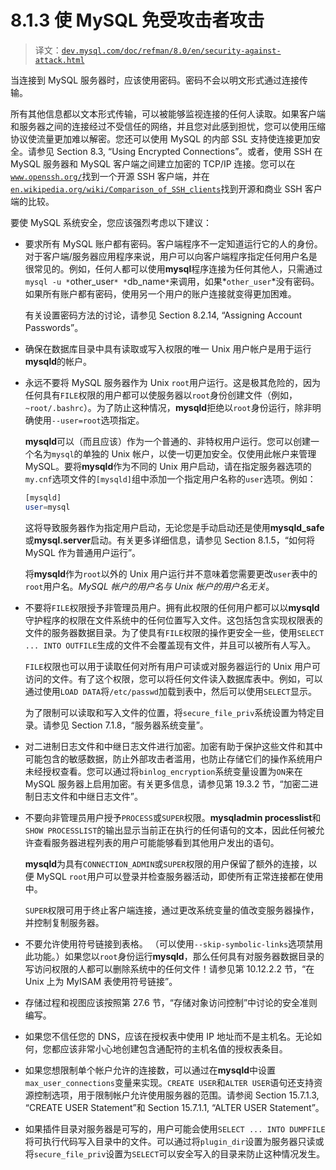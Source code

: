 # 8.1.3 使 MySQL 免受攻击者攻击

> 译文：[`dev.mysql.com/doc/refman/8.0/en/security-against-attack.html`](https://dev.mysql.com/doc/refman/8.0/en/security-against-attack.html)

当连接到 MySQL 服务器时，应该使用密码。密码不会以明文形式通过连接传输。

所有其他信息都以文本形式传输，可以被能够监视连接的任何人读取。如果客户端和服务器之间的连接经过不受信任的网络，并且您对此感到担忧，您可以使用压缩协议使流量更加难以解密。您还可以使用 MySQL 的内部 SSL 支持使连接更加安全。请参见 Section 8.3, “Using Encrypted Connections”。或者，使用 SSH 在 MySQL 服务器和 MySQL 客户端之间建立加密的 TCP/IP 连接。您可以在[`www.openssh.org/`](http://www.openssh.org/)找到一个开源 SSH 客户端，并在[`en.wikipedia.org/wiki/Comparison_of_SSH_clients`](http://en.wikipedia.org/wiki/Comparison_of_SSH_clients)找到开源和商业 SSH 客户端的比较。

要使 MySQL 系统安全，您应该强烈考虑以下建议：

+   要求所有 MySQL 账户都有密码。客户端程序不一定知道运行它的人的身份。对于客户端/服务器应用程序来说，用户可以向客户端程序指定任何用户名是很常见的。例如，任何人都可以使用**mysql**程序连接为任何其他人，只需通过`mysql -u *`other_user`* *`db_name`*`来调用，如果*`other_user`*没有密码。如果所有账户都有密码，使用另一个用户的账户连接就变得更加困难。

    有关设置密码方法的讨论，请参见 Section 8.2.14, “Assigning Account Passwords”。

+   确保在数据库目录中具有读取或写入权限的唯一 Unix 用户帐户是用于运行**mysqld**的帐户。

+   永远不要将 MySQL 服务器作为 Unix `root`用户运行。这是极其危险的，因为任何具有`FILE`权限的用户都可以使服务器以`root`身份创建文件（例如，`~root/.bashrc`）。为了防止这种情况，**mysqld**拒绝以`root`身份运行，除非明确使用`--user=root`选项指定。

    **mysqld**可以（而且应该）作为一个普通的、非特权用户运行。您可以创建一个名为`mysql`的单独的 Unix 帐户，以使一切更加安全。仅使用此帐户来管理 MySQL。要将**mysqld**作为不同的 Unix 用户启动，请在指定服务器选项的`my.cnf`选项文件的`[mysqld]`组中添加一个指定用户名称的`user`选项。例如：

    ```sql
    [mysqld]
    user=mysql
    ```

    这将导致服务器作为指定用户启动，无论您是手动启动还是使用**mysqld_safe**或**mysql.server**启动。有关更多详细信息，请参见 Section 8.1.5，“如何将 MySQL 作为普通用户运行”。

    将**mysqld**作为`root`以外的 Unix 用户运行并不意味着您需要更改`user`表中的`root`用户名。*MySQL 帐户的用户名与 Unix 帐户的用户名无关*。

+   不要将`FILE`权限授予非管理员用户。拥有此权限的任何用户都可以以**mysqld**守护程序的权限在文件系统中的任何位置写入文件。这包括包含实现权限表的文件的服务器数据目录。为了使具有`FILE`权限的操作更安全一些，使用`SELECT ... INTO OUTFILE`生成的文件不会覆盖现有文件，并且可以被所有人写入。

    `FILE`权限也可以用于读取任何对所有用户可读或对服务器运行的 Unix 用户可访问的文件。有了这个权限，您可以将任何文件读入数据库表中。例如，可以通过使用`LOAD DATA`将`/etc/passwd`加载到表中，然后可以使用`SELECT`显示。

    为了限制可以读取和写入文件的位置，将`secure_file_priv`系统设置为特定目录。请参见 Section 7.1.8，“服务器系统变量”。

+   对二进制日志文件和中继日志文件进行加密。加密有助于保护这些文件和其中可能包含的敏感数据，防止外部攻击者滥用，也防止存储它们的操作系统用户未经授权查看。您可以通过将`binlog_encryption`系统变量设置为`ON`来在 MySQL 服务器上启用加密。有关更多信息，请参见第 19.3.2 节，“加密二进制日志文件和中继日志文件”。

+   不要向非管理员用户授予`PROCESS`或`SUPER`权限。**mysqladmin processlist**和`SHOW PROCESSLIST`的输出显示当前正在执行的任何语句的文本，因此任何被允许查看服务器进程列表的用户可能能够看到其他用户发出的语句。

    **mysqld**为具有`CONNECTION_ADMIN`或`SUPER`权限的用户保留了额外的连接，以便 MySQL `root`用户可以登录并检查服务器活动，即使所有正常连接都在使用中。

    `SUPER`权限可用于终止客户端连接，通过更改系统变量的值改变服务器操作，并控制复制服务器。

+   不要允许使用符号链接到表格。 （可以使用`--skip-symbolic-links`选项禁用此功能。）如果您以`root`身份运行**mysqld**，那么任何具有对服务器数据目录的写访问权限的人都可以删除系统中的任何文件！请参见第 10.12.2.2 节，“在 Unix 上为 MyISAM 表使用符号链接”。

+   存储过程和视图应该按照第 27.6 节，“存储对象访问控制”中讨论的安全准则编写。

+   如果您不信任您的 DNS，应该在授权表中使用 IP 地址而不是主机名。无论如何，您都应该非常小心地创建包含通配符的主机名值的授权表条目。

+   如果您想限制单个帐户允许的连接数，可以通过在**mysqld**中设置`max_user_connections`变量来实现。`CREATE USER`和`ALTER USER`语句还支持资源控制选项，用于限制帐户允许使用服务器的范围。请参阅 Section 15.7.1.3, “CREATE USER Statement”和 Section 15.7.1.1, “ALTER USER Statement”。

+   如果插件目录对服务器是可写的，用户可能会使用`SELECT ... INTO DUMPFILE`将可执行代码写入目录中的文件。可以通过将`plugin_dir`设置为服务器只读或将`secure_file_priv`设置为`SELECT`可以安全写入的目录来防止这种情况发生。

